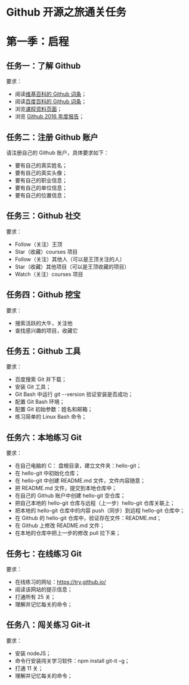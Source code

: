 # Github 开源之旅通关任务

# 第一季：启程

## 任务一：了解 Github

要求：
- 阅读[维基百科的 Github 词条](https://en.wikipedia.org/wiki/GitHub)；  
- 阅读[百度百科的 Github 词条](http://baike.baidu.com/link?url=C0P6zQ2i5GLqeW37GmJy4pnenkOULvsqYdSiNXzpnu0bxP98TAAnLa-lqU2Gpgtsv_L_a2QmrrHLmiVclxNaDq)；  
- 浏览[课程资料页面](README.md)；  
- 浏览 [Github 2016 年度报告](https://octoverse.github.com/)；  

## 任务二：注册 Github 账户

请注册自己的 Github 账户，具体要求如下：
- 要有自己的真实姓名；
- 要有自己的真实头像；
- 要有自己的职业信息；
- 要有自己的单位信息；
- 要有自己的位置信息；

## 任务三：Github 社交

要求：
- Follow（关注）王顶  
- Star（收藏）courses 项目  
- Follow（关注）其他人（可以是王顶关注的人）  
- Star（收藏）其他项目（可以是王顶收藏的项目）  
- Watch（关注）courses 项目  

## 任务四：Github 挖宝

要求：
- 搜索活跃的大牛，关注他  
- 查找感兴趣的项目，收藏它  

## 任务五：Github 工具

要求：
- 百度搜索 Git 并下载；
- 安装 Git 工具；
- Git Bash 中运行 git --version 验证安装是否成功；
- 配置 Git Bash 环境；
- 配置 Git 初始参数：姓名和邮箱；
- 练习简单的 Linux Bash 命令；

## 任务六：本地练习 Git

要求：
- 在自己电脑的 C： 盘根目录，建立文件夹：hello-git；
- 在 hello-git 中初始化仓库；
- 在 hello-git 中创建 README.md 文件，文件内容随意；
- 把 README.md 文件，提交到本地仓库中；
- 在自己的 Github 账户中创建 hello-git 空仓库；
- 把自己本地的 hello-git 仓库与远程（上一步）hello-git 仓库关联上；
- 把本地的 hello-git 仓库中的内容 push（同步）到远程 hello-git 仓库中；
- 在 Github 的 hello-git 仓库中，验证存在文件：README.md；
- 在 Github 上修改 README.md 文件；
- 在本地的仓库中把上一步的修改 pull 拉下来；

## 任务七：在线练习 Git

要求：
- 在线练习的网址：https://try.github.io/
- 阅读该网站的提示信息；
- 打通所有 25 关；
- 理解并记忆每关的命令；

## 任务八：闯关练习 Git-it

要求：
- 安装 nodeJS；
- 命令行安装闯关学习软件：npm install git-it –g；
- 打通 11 关；
- 理解并记忆每关的命令；
